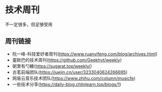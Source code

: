 # 技术周刊

不一定很多，但足够受用

## 周刊链接

- 阮一峰-科技爱好者周刊(<https://www.ruanyifeng.com/blog/archives.html>)
- 童欧巴的技术周刊(<https://github.com/Geekhyt/weekly>)
- 粥里有勺糖(<https://sugarat.top/weekly/>)
- 古茗前端团队(<https://juejin.cn/user/3233040624266695>)
- 网易云音乐技术团队(<https://www.zhihu.com/column/musicfe>)
- 一些技术分享(<https://daily-blog.chlinlearn.top/blogs/1>)
